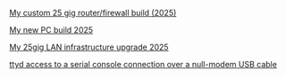 [My custom 25 gig router/firewall build (2025)](/25gigRouterBuild.html)

[My new PC build 2025](/PCBuild2025.html)

[My 25gig LAN infrastructure upgrade 2025](/25gigLAN2025.html)

[ttyd access to a serial console connection over a null-modem USB cable](/Out-of-bandSerialConsoleTtydCloudflare.html)
